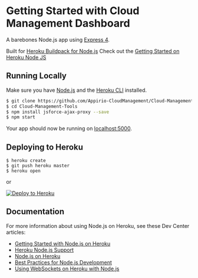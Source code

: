 # Getting Started with Cloud Management Dashboard

A barebones Node.js app using [Express 4](http://expressjs.com/).

Built for [Heroku Buildpack for Node.js](https://elements.heroku.com/buildpacks/heroku/heroku-buildpack-nodejs) Check out the [Getting Started on Heroku Node JS](https://devcenter.heroku.com/articles/getting-started-with-nodejs#introduction)

## Running Locally

Make sure you have [Node.js](http://nodejs.org/) and the [Heroku CLI](https://cli.heroku.com/) installed. 

```sh
$ git clone https://github.com/Appirio-CloudManagement/Cloud-Management-Tools.git # or clone your 
$ cd Cloud-Management-Tools
$ npm install jsforce-ajax-proxy --save
$ npm start
```

Your app should now be running on [localhost:5000](http://localhost:5000/).

## Deploying to Heroku

```
$ heroku create
$ git push heroku master
$ heroku open
```
or

[![Deploy to Heroku](https://www.herokucdn.com/deploy/button.png)](https://heroku.com/deploy)

## Documentation

For more information about using Node.js on Heroku, see these Dev Center articles:

- [Getting Started with Node.js on Heroku](https://devcenter.heroku.com/articles/getting-started-with-nodejs)
- [Heroku Node.js Support](https://devcenter.heroku.com/articles/nodejs-support)
- [Node.js on Heroku](https://devcenter.heroku.com/categories/nodejs)
- [Best Practices for Node.js Development](https://devcenter.heroku.com/articles/node-best-practices)
- [Using WebSockets on Heroku with Node.js](https://devcenter.heroku.com/articles/node-websockets)
